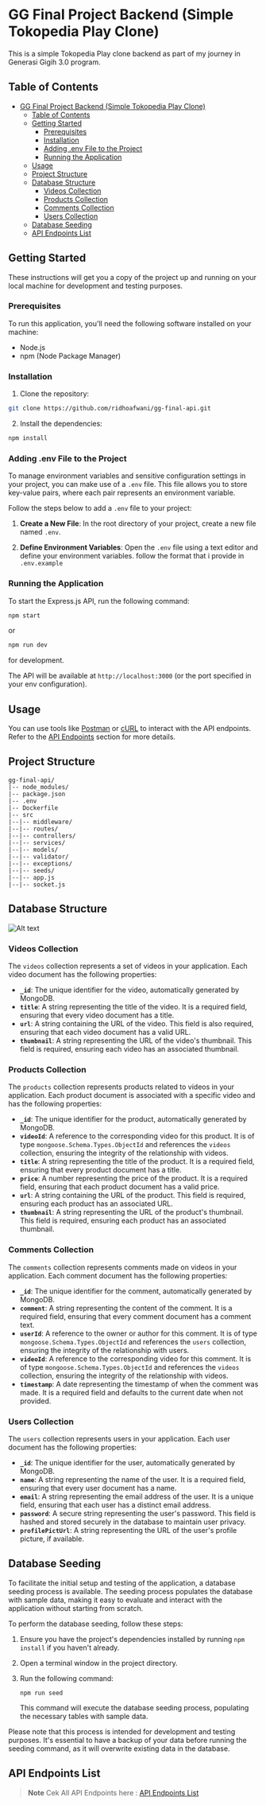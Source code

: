 # GG Final Project Backend (Simple Tokopedia Play Clone)

This is a simple Tokopedia Play clone backend as part of my journey in Generasi Gigih 3.0 program.

## Table of Contents

- [GG Final Project Backend (Simple Tokopedia Play Clone)](#gg-final-project-backend-simple-tokopedia-play-clone)
  - [Table of Contents](#table-of-contents)
  - [Getting Started](#getting-started)
    - [Prerequisites](#prerequisites)
    - [Installation](#installation)
    - [Adding .env File to the Project](#adding-env-file-to-the-project)
    - [Running the Application](#running-the-application)
  - [Usage](#usage)
  - [Project Structure](#project-structure)
  - [Database Structure](#database-structure)
    - [Videos Collection](#videos-collection)
    - [Products Collection](#products-collection)
    - [Comments Collection](#comments-collection)
    - [Users Collection](#users-collection)
  - [Database Seeding](#database-seeding)
  - [API Endpoints List](#api-endpoints-list)

## Getting Started

These instructions will get you a copy of the project up and running on your local machine for development and testing purposes.

### Prerequisites

To run this application, you'll need the following software installed on your machine:

- Node.js
- npm (Node Package Manager)

### Installation

1. Clone the repository:

```bash
git clone https://github.com/ridhoafwani/gg-final-api.git
```

2. Install the dependencies:

```bash
npm install
```

### Adding .env File to the Project

To manage environment variables and sensitive configuration settings in your project, you can make use of a `.env` file. This file allows you to store key-value pairs, where each pair represents an environment variable.

Follow the steps below to add a `.env` file to your project:

1. **Create a New File**: In the root directory of your project, create a new file named `.env`.

2. **Define Environment Variables**: Open the `.env` file using a text editor and define your environment variables. follow the format that i provide in `.env.example`

### Running the Application

To start the Express.js API, run the following command:

```bash
npm start
```

or

```bash
npm run dev
```

for development.

The API will be available at `http://localhost:3000` (or the port specified in your env configuration).

## Usage

You can use tools like [Postman](https://www.postman.com/) or [cURL](https://curl.se/) to interact with the API endpoints. Refer to the [API Endpoints](#api-endpoints) section for more details.

## Project Structure

```plaintext
gg-final-api/
|-- node_modules/
|-- package.json
|-- .env
|-- Dockerfile
|-- src
|--|-- middleware/
|--|-- routes/
|--|-- controllers/
|--|-- services/
|--|-- models/
|--|-- validator/
|--|-- exceptions/
|--|-- seeds/
|--|-- app.js
|--|-- socket.js

```

## Database Structure

![Alt text](<readme_asset/database design.png>)

### Videos Collection

The `videos` collection represents a set of videos in your application. Each video document has the following properties:

- **`_id`**: The unique identifier for the video, automatically generated by MongoDB.
- **`title`**: A string representing the title of the video. It is a required field, ensuring that every video document has a title.
- **`url`**: A string containing the URL of the video. This field is also required, ensuring that each video document has a valid URL.
- **`thumbnail`**: A string representing the URL of the video's thumbnail. This field is required, ensuring each video has an associated thumbnail.

### Products Collection

The `products` collection represents products related to videos in your application. Each product document is associated with a specific video and has the following properties:

- **`_id`**: The unique identifier for the product, automatically generated by MongoDB.
- **`videoId`**: A reference to the corresponding video for this product. It is of type `mongoose.Schema.Types.ObjectId` and references the `videos` collection, ensuring the integrity of the relationship with videos.
- **`title`**: A string representing the title of the product. It is a required field, ensuring that every product document has a title.
- **`price`**: A number representing the price of the product. It is a required field, ensuring that each product document has a valid price.
- **`url`**: A string containing the URL of the product. This field is required, ensuring each product has an associated URL.
- **`thumbnail`**: A string representing the URL of the product's thumbnail. This field is required, ensuring each product has an associated thumbnail.

### Comments Collection

The `comments` collection represents comments made on videos in your application. Each comment document has the following properties:

- **`_id`**: The unique identifier for the comment, automatically generated by MongoDB.
- **`comment`**: A string representing the content of the comment. It is a required field, ensuring that every comment document has a comment text.
- **`userId`**: A reference to the owner or author for this comment. It is of type `mongoose.Schema.Types.ObjectId` and references the `users` collection, ensuring the integrity of the relationship with users.
- **`videoId`**: A reference to the corresponding video for this comment. It is of type `mongoose.Schema.Types.ObjectId` and references the `videos` collection, ensuring the integrity of the relationship with videos.
- **`timestamp`**: A date representing the timestamp of when the comment was made. It is a required field and defaults to the current date when not provided.

### Users Collection

The `users` collection represents users in your application. Each user document has the following properties:

- **`_id`**: The unique identifier for the user, automatically generated by MongoDB.
- **`name`**: A string representing the name of the user. It is a required field, ensuring that every user document has a name.
- **`email`**: A string representing the email address of the user. It is a unique field, ensuring that each user has a distinct email address.
- **`password`**: A secure string representing the user's password. This field is hashed and stored securely in the database to maintain user privacy.
- **`profilePictUrl`**: A string representing the URL of the user's profile picture, if available.

## Database Seeding

To facilitate the initial setup and testing of the application, a database seeding process is available. The seeding process populates the database with sample data, making it easy to evaluate and interact with the application without starting from scratch.

To perform the database seeding, follow these steps:

1. Ensure you have the project's dependencies installed by running `npm install` if you haven't already.
2. Open a terminal window in the project directory.
3. Run the following command:

   ```shell
   npm run seed
   ```

   This command will execute the database seeding process, populating the necessary tables with sample data.

Please note that this process is intended for development and testing purposes. It's essential to have a backup of your data before running the seeding command, as it will overwrite existing data in the database.

## API Endpoints List

> **Note**
> Cek All API Endpoints here : [API Endpoints List](APIEndpointsList.md)
